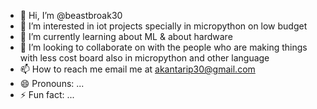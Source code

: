 - 👋 Hi, I’m @beastbroak30
- 👀 I’m interested in iot projects specially in micropython on low budget 
- 🌱 I’m currently learning about ML & about hardware
- 💞️ I’m looking to collaborate on with the people who are making things with less cost board also in  micropython and other language 
- 📫 How to reach me email me at akantarip30@gmail.com
- 😄 Pronouns: ...
- ⚡ Fun fact: ...

<!---
beastbroak30/beastbroak30 is a ✨ special ✨ repository because its `README.md` (this file) appears on your GitHub profile.
You can click the Preview link to take a look at your changes.
--->
